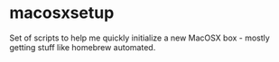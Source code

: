 # macosxsetup
Set of scripts to help me quickly initialize a new MacOSX box - mostly getting stuff like homebrew automated.
